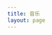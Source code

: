 ```yaml
---
title: 音乐
layout: page
---
```


<div id="music-player"></div>

<link rel="stylesheet" href="https://cdn.jsdelivr.net/npm/aplayer@1.10.1/dist/APlayer.min.css">
<script src="https://cdn.jsdelivr.net/npm/aplayer@1.10.1/dist/APlayer.min.js"></script>

<script>
  // 强化版音乐播放器初始化
  (async function() {
    // 调试标记
    console.log('[Debug] 开始初始化播放器');
    
    try {
      // 动态路径配置（兼容所有环境）
      const repoName = 'mtftau-5.github.io'.toLowerCase(); // 强制小写
      const isOnline = /github\.io$/i.test(window.location.host);
      const basePath = isOnline ? `/${repoName}` : '';
      
      // 三重保险加载方式
      const musicData = await loadMusicWithFallback(basePath);
      
      // 初始化播放器（带路径消毒）
      initAPlayer(musicData, basePath);

    } catch (error) {
      showError(error);
    }

    // 核心函数定义
    async function loadMusicWithFallback(basePath) {
      const fallbackUrls = [
        `${basePath}/music.json`,
        `${basePath}/music.json?t=${Date.now()}`,
        'https://raw.githubusercontent.com/MTFTau-5/mtftau-5.github.io/main/source/music.json'
      ];

      for (const url of fallbackUrls) {
        try {
          const res = await fetch(url);
          if (!res.ok) continue;
          
          const data = await res.json();
          if (Array.isArray(data)) {
            console.log('[Success] 音乐数据加载自:', url);
            return data;
          }
        } catch (e) {
          console.warn(`[Fallback] 尝试 ${url} 失败:`, e);
        }
      }
      throw new Error('所有备用加载方式均失败');
    }

    function initAPlayer(musicList, basePath) {
      // 路径消毒函数
      const sanitizePath = (path) => {
        return `${basePath}/${path}`
          .replace(/([^:]\/)\/+/g, '$1') // 去重斜杠
          .replace(/[^\w./-]/g, '_');    // 替换特殊字符
      };

      new APlayer({
        container: document.getElementById('music-player'),
        theme: '#F57474',
        audio: musicList.map(item => ({
          name: item.name || '未命名曲目',
          artist: item.artist || '未知艺术家',
          url: sanitizePath(item.url),
          cover: item.cover ? sanitizePath(item.cover) : ''
        }))
      });
      console.log('[Success] APlayer初始化完成');
    }

    function showError(error) {
      console.error('[Error] 播放器初始化失败:', error);
      const debugInfo = {
        timestamp: new Date().toISOString(),
        userAgent: navigator.userAgent,
        location: window.location.href
      };
      
      document.getElementById('music-player').innerHTML = `
        <div style="color:red; padding:1em; background:#ffeeee; border-radius:5px;">
          <h4>⚠️ 音乐播放器故障</h4>
          <p><strong>错误详情:</strong> ${error.message}</p>
          <hr>
          <p><strong>调试信息:</strong></p>
          <pre>${JSON.stringify(debugInfo, null, 2)}</pre>
          <hr>
          <p><strong>请按以下步骤排查:</strong></p>
          <ol>
            <li>访问 <a href="/music.json" target="_blank">music.json</a> 验证文件是否存在</li>
            <li>检查控制台网络请求（按F12）</li>
            <li>确保仓库文件结构正确</li>
          </ol>
        </div>
      `;
    }
  })();
</script>